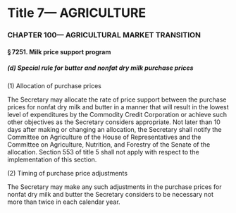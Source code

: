 
# Title 7— AGRICULTURE
### CHAPTER 100— AGRICULTURAL MARKET TRANSITION
#### § 7251. Milk price support program
##### (d) Special rule for butter and nonfat dry milk purchase prices

(1) Allocation of purchase prices

The Secretary may allocate the rate of price support between the purchase prices for nonfat dry milk and butter in a manner that will result in the lowest level of expenditures by the Commodity Credit Corporation or achieve such other objectives as the Secretary considers appropriate. Not later than 10 days after making or changing an allocation, the Secretary shall notify the Committee on Agriculture of the House of Representatives and the Committee on Agriculture, Nutrition, and Forestry of the Senate of the allocation. Section 553 of title 5 shall not apply with respect to the implementation of this section.

(2) Timing of purchase price adjustments

The Secretary may make any such adjustments in the purchase prices for nonfat dry milk and butter the Secretary considers to be necessary not more than twice in each calendar year.
